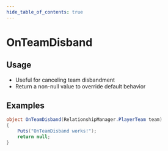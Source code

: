 ```yaml
---
hide_table_of_contents: true
---
```


# OnTeamDisband

## Usage

* Useful for canceling team disbandment
* Return a non-null value to override default behavior

## Examples

```csharp title=""
object OnTeamDisband(RelationshipManager.PlayerTeam team)
{
    Puts("OnTeamDisband works!");
    return null;
}
```
